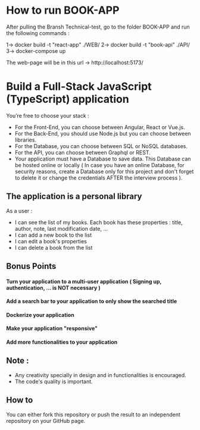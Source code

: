 # How to run BOOK-APP

After pulling the Bransh Technical-test, go to the folder BOOK-APP and run the following commands :

1-> docker build -t "react-app" ./WEB/
2-> docker build -t "book-api" ./API/
3-> docker-compose up

The web-page will be in this url -> http://localhost:5173/

# Build a Full-Stack JavaScript (TypeScript) application

You’re free to choose your stack :

- For the Front-End, you can choose between Angular, React or Vue.js.
- For the Back-End, you should use Node.js but you can choose between libraries.
- For the Database, you can choose between SQL or NoSQL databases.
- For the API, you can choose between Graphql or REST.
- Your application must have a Database to save data. This Database can be hosted online or locally ( In case you have an online Database, for security reasons, create a Database only for this project and don't forget to delete it or change the credentials AFTER the interview process ).

## The application is a personal library

As a user :

- I can see the list of my books. Each book has these properties : title, author, note, last modification date, ...
- I can add a new book to the list
- I can edit a book's properties
- I can delete a book from the list

## Bonus Points

#### Turn your application to a multi-user application ( Signing up, authentication, ... is NOT necessary )

#### Add a search bar to your application to only show the searched title

#### Dockerize your application

#### Make your application "responsive"

#### Add more functionalities to your application

## Note :

- Any creativity specially in design and in functionalities is encouraged.
- The code's quality is important.

## How to

You can either fork this repository or push the result to an independent repository on your GitHub page.
